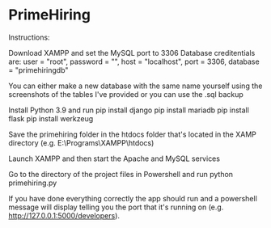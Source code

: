 # PrimeHiring
Instructions:

Download XAMPP and set the MySQL port to 3306
Database creditentials are:
    user = "root",
    password = "",
    host = "localhost",
    port = 3306,
    database = "primehiringdb"
    
You can either make a new database with the same name yourself using the screenshots of the tables I've provided or you can use the .sql backup   

Install Python 3.9 and run 
pip install django
pip install mariadb
pip install flask
pip install werkzeug

Save the primehiring folder in the htdocs folder that's located in the XAMP directory (e.g. E:\Programs\XAMPP\htdocs)



Launch XAMPP and then start the Apache and MySQL services

Go to the directory of the project files in Powershell and run python primehiring.py

If you have done everything correctly the app should run and a powershell message will display telling you the port that it's running on (e.g. http://127.0.0.1:5000/developers).
